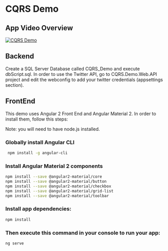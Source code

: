 # CQRS Demo

## App Video Overview


[![CQRS Demo](https://i.ytimg.com/vi/11IEfYo8BRE/maxresdefault.jpg?time=1465857215805)](https://www.youtube.com/watch?v=11IEfYo8BRE)


## Backend

Create a SQL Server Database called CQRS_Demo and execute dbScript.sql.
In order to use the Twitter API, go to CQRS.Demo.Web.API project and edit the webconfig to add your twitter credentials (appsettings section).

## FrontEnd

This demo uses Angular 2 Front End and Angular Material 2. In order to install them, follow this steps:

Note: you will need to have node.js installed.

### Globally install Angular CLI
 
```bash
 npm install -g angular-cli
```
### Install Angular Material 2 components 

```bash
npm install --save @angular2-material/core
npm install --save @angular2-material/button
npm install --save @angular2-material/checkbox
npm install --save @angular2-material/grid-list
npm install --save @angular2-material/toolbar
```

### Install app dependencies:

```bash
npm install
```

### Then execute this command in your console to run your app:

 ```bash
 ng serve
  ```
